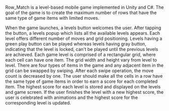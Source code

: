 Row_Match is a level-based mobile game implemented in Unity and C#. The goal of the game is to create the maximum number of rows that have the same type of game items with limited moves.

When the game launches, a levels button welcomes the user. After tapping the button, a levels popup which lists all the available levels appears. Each level offers different number of moves and grid positioning.
Levels having a green play button can be played whereas levels having gray button, indicating that the level is locked, can't be played until the previous levels are achieved. Each game level is comprised of a 
rectangular grid, where each cell can have one item. The grid width and height vary from level to level. There are four types of items in the game and any adjacent item in the grid can be swapped by swiping.
After each swipe operation, the move count is decreased by one. The user should make all the cells in a row have the same type of game items in order to earn a score for each completed item. The highest score for 
each level is stored and displayed on the levels and game screen. If the user finishes the level with a new highest score, the user is celebrated with animations and the highest score for the corresponding level is 
updated.
